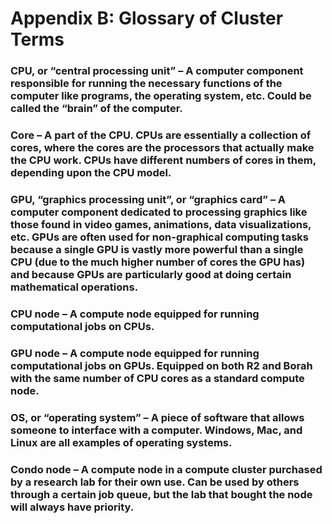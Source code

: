 # **Appendix B: Glossary of Cluster Terms**

### **CPU, or “central processing unit”** – A computer component responsible for running the necessary functions of the computer like programs, the operating system, etc. Could be called the “brain” of the computer.

### **Core** – A part of the CPU. CPUs are essentially a collection of cores, where the cores are the processors that actually make the CPU work. CPUs have different numbers of cores in them, depending upon the CPU model.

### **GPU, “graphics processing unit”, or “graphics card”** – A computer component dedicated to processing graphics like those found in video games, animations, data visualizations, etc. GPUs are often used for non-graphical computing tasks because a single GPU is vastly more powerful than a single CPU (due to the much higher number of cores the GPU has) and because GPUs are particularly good at doing certain mathematical operations.

### **CPU node** – A compute node equipped for running computational jobs on CPUs.

### **GPU node** – A compute node equipped for running computational jobs on GPUs. Equipped on both R2 and Borah with the same number of CPU cores as a standard compute node.

### **OS, or “operating system”** – A piece of software that allows someone to interface with a computer. Windows, Mac, and Linux are all examples of operating systems.

### **Condo node** – A compute node in a compute cluster purchased by a research lab for their own use. Can be used by others through a certain job queue, but the lab that bought the node will always have priority.
